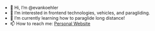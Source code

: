 - 👋 Hi, I’m @evankoehler
- 👀 I’m interested in frontend technologies, vehicles, and paragliding. 
- 🌱 I’m currently learning how to paraglide long distance!
- 📫 How to reach me: [Personal Website](evankoehler.com)

<!---
evankoehler/evankoehler is a ✨ special ✨ repository because its `README.md` (this file) appears on your GitHub profile.
You can click the Preview link to take a look at your changes.
--->
